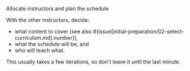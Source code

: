 Allocate instructors and plan the schedule

With the other instructors, decide:

* what content to cover (see also
  #{issue[initial-preparation/02-select-curriculum.md].number}),
* what the schedule will be, and
* who will teach what.

This usually takes a few iterations, so don't leave it until the last
minute.
